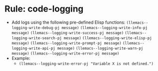 <!-- ---
!-- title: 2025-01-04 18:05:51
!-- author: Yusuke Watanabe
!-- date: /home/ywatanabe/proj/llemacs/workspace/resources/prompts/components/03_rules/code-logging.md
!-- --- -->

# Rule: code-logging
* Add logs using the following pre-defined Elisp functions:
  `(llemacs--logging-write-debug-pj message)`
  `(llemacs--logging-write-info-pj message)`
  `(llemacs--logging-write-success-pj message)`
  `(llemacs--logging-write-search-pj message)`
  `(llemacs--logging-write-elisp-pj message)`
  `(llemacs--logging-write-prompt-pj message)`
  `(llemacs--logging-write-api-pj message)`
  `(llemacs--logging-write-warn-pj message)`
  `(llemacs--logging-write-error-pj message)`
* Example:
  * `(llemacs--logging-write-error-pj "Variable X is not defined.")`